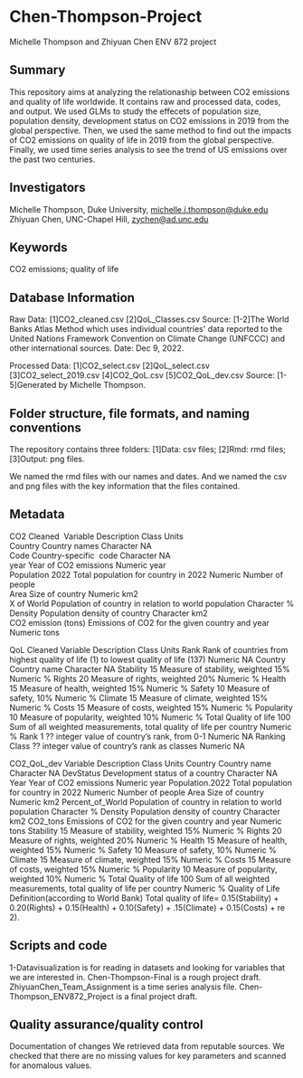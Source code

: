 # Chen-Thompson-Project
Michelle Thompson and Zhiyuan Chen ENV 872 project

## Summary

This repository aims at analyzing the relationaship between CO2 emissions and quality of life worldwide. It contains raw and processed data, codes, and output. We used GLMs to study the effecets of population size, population density, development status on CO2 emissions in 2019 from the global perspective. Then, we used the same method to find out the impacts of CO2 emissions on quality of life  in 2019 from the global perspective. Finally, we used time series analysis to see the trend of US emissions over the past two centuries.
 
## Investigators

Michelle Thompson, Duke University, michelle.j.thompson@duke.edu
Zhiyuan Chen, UNC-Chapel Hill, zychen@ad.unc.edu 

## Keywords
CO2 emissions; quality of life

## Database Information
Raw Data:
[1]CO2_cleaned.csv
[2]QoL_Classes.csv
Source:
[1-2]The World Banks Atlas Method which uses individual countries' data reported to the United Nations Framework Convention on Climate Change (UNFCCC) and other international sources.
Date: Dec 9, 2022.

Processed Data:
[1]CO2_select.csv
[2]QoL_select.csv
[3]CO2_select_2019.csv
[4]CO2_QoL.csv
[5]CO2_QoL_dev.csv
Source:
[1-5]Generated by Michelle Thompson.


## Folder structure, file formats, and naming conventions 

The repository contains three folders:
[1]Data: csv files;
[2]Rmd: rmd files;
[3]Output: png files.

We named the rmd files with our names and dates. And we named the csv and png files with the key information that the files contained. 

## Metadata
CO2 Cleaned 
Variable	Description	Class	Units		
Country	Country names	Character	NA		
Code	Country-specific  code	Character	NA		
year	Year of CO2 emissions	Numeric	year		
Population 2022	Total population for country in 2022	Numeric	Number of people		
Area	Size of country	Numeric	km2		
X of World	Population of country in relation to world population	Character	%		
Density	Population density of country	Character	km2		
CO2 emission (tons)	Emissions of CO2 for the given country and year	Numeric	tons		

QoL Cleaned
Variable	Description	Class	Units
Rank	Rank of countries from highest quality of life (1) to lowest quality of life (137)	Numeric	NA
Country	Country name	Character	NA
Stability 15	Measure of stability, weighted 15%	Numeric	%
Rights 20	Measure of rights, weighted 20%	Numeric	%
Health 15	Measure of health, weighted 15%	Numeric	%
Safety 10	Measure of safety, 10%	Numeric	%
Climate 15	Measure of climate, weighted 15%	Numeric	%
Costs 15	Measure of costs, weighted 15%	Numeric	%
Popularity 10	Measure of popularity, weighted 10%	Numeric	%
Total Quality of life 100	Sum of all weighted measurements, total quality of life per country	Numeric	%
Rank 1	?? integer value of country’s rank, from 0-1	Numeric	NA
Ranking Class	?? integer value of country’s rank as classes	Numeric	NA

CO2_QoL_dev
Variable	Description	Class	Units
Country	Country name	Character	NA
DevStatus	Development status of a country	Character	NA
Year	Year of CO2 emissions	Numeric	year
Population.2022	Total population for country in 2022	Numeric	Number of people
Area	Size of country	Numeric	km2
Percent_of_World	Population of country in relation to world population	Character	%
Density	Population density of country	Character	km2
CO2_tons	Emissions of CO2 for the given country and year	Numeric	tons
Stability 15	Measure of stability, weighted 15%	Numeric	%
Rights 20	Measure of rights, weighted 20%	Numeric	%
Health 15	Measure of health, weighted 15%	Numeric	%
Safety 10	Measure of safety, 10%	Numeric	%
Climate 15	Measure of climate, weighted 15%	Numeric	%
Costs 15	Measure of costs, weighted 15%	Numeric	%
Popularity 10	Measure of popularity, weighted 10%	Numeric	%
Total Quality of life 100	Sum of all weighted measurements, total quality of life per country	Numeric	%
Quality of Life Definition(according to World Bank)
Total quality of life= 0.15(Stability) + 0.20(Rights) + 0.15(Health) + 0.10(Safety) + .15(Climate) + 0.15(Costs) + re 2).

## Scripts and code
1-Datavisualization is for reading in datasets and looking for variables that we are interested in.
Chen-Thompson-Final is a rough project draft.
ZhiyuanChen_Team_Assignment is a time series analysis file.
Chen-Thompson_ENV872_Project is a final project draft.


## Quality assurance/quality control
Documentation of changes
We retrieved data from reputable sources.
We checked that there are no missing values for key parameters and scanned for anomalous values.
